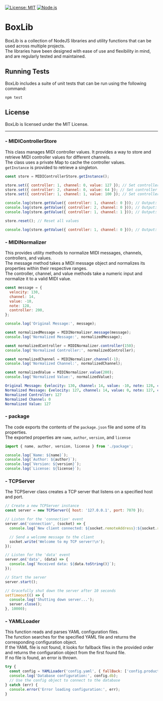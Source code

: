 [![License: MIT](https://img.shields.io/badge/License-MIT-yellow.svg)](https://opensource.org/licenses/MIT)
[![Node.js](https://img.shields.io/badge/Node.js-18.x-green.svg)](https://nodejs.org/en/download/)

# BoxLib
BoxLib is a collection of NodeJS libraries and utility functions that can be used across multiple projects.  
The libraries have been designed with ease of use and flexibility in mind, and are regularly tested and maintained.

## Running Tests
BoxLib includes a suite of unit tests that can be run using the following command:
```
npm test
```

## License
BoxLib is licensed under the MIT License.

***
### - MIDIControllerStore
This class manages MIDI controller values.
It provides a way to store and retrieve MIDI controller values for different channels.  
The class uses a private Map to cache the controller values.  
`getInstance` is provided to retrieve a singleton.  

```javascript
const store = MIDIControllerStore.getInstance();

store.set({ controller: 1, channel: 0, value: 127 }); // Set controller 1 on channel 0 to 127
store.set({ controller: 2, channel: 0, value: 64 }); // Set controller 2 on channel 0 to 64
store.set({ controller: 1, channel: 1, value: 100 }); // Set controller 1 on channel 1 to 100

console.log(store.getValue({ controller: 1, channel: 0 })); // Output: 127
console.log(store.getValue({ controller: 2, channel: 0 })); // Output: 64
console.log(store.getValue({ controller: 1, channel: 1 })); // Output: 100

store.reset(); // Reset all values

console.log(store.getValue({ controller: 1, channel: 0 })); // Output: 0 (default value)
```

### - MIDINormalizer
This provides utility methods to normalize MIDI messages, channels, controllers, and values.  
The message method takes a MIDI message object and normalizes its properties within their respective ranges.  
The controller, channel, and value methods take a numeric input and normalize it to a valid MIDI value.  

```javascript
const message = {
  velocity: 130,
  channel: 14,
  value: -10,
  note: 128,
  controller: 200,
};

console.log('Original Message:', message);

const normalizedMessage = MIDINormalizer.message(message);
console.log('Normalized Message:', normalizedMessage);

const normalizedController = MIDINormalizer.controller(150);
console.log('Normalized Controller:', normalizedController);

const normalizedChannel = MIDINormalizer.channel(-1);
console.log('Normalized Channel:', normalizedChannel);

const normalizedValue = MIDINormalizer.value(200);
console.log('Normalized Value:', normalizedValue);
```
```yaml
Original Message: {velocity: 130, channel: 14, value: -10, note: 128, controller: 200}
Normalized Message: {velocity: 127, channel: 14, value: 0, note: 127, controller: 127}
Normalized Controller: 127
Normalized Channel: 0
Normalized Value: 127
```


### - package
The code exports the contents of the `package.json` file and some of its properties.  
The exported properties are `name`, `author`, `version`, and `license`
```javascript
import { name, author, version, license } from './package';

console.log(`Name: ${name}`);
console.log(`Author: ${author}`);
console.log(`Version: ${version}`);
console.log(`License: ${license}`);
```

### - TCPServer
The TCPServer class creates a TCP server that listens on a specified host and port.  
```javascript
// Create a new TCPServer instance
const server = new TCPServer({ host: '127.0.0.1', port: 7070 });

// Listen for the 'connection' event
server.on('connection', (socket) => {
  console.log(`New client connected: ${socket.remoteAddress}:${socket.remotePort}`);

  // Send a welcome message to the client
  socket.write('Welcome to my TCP server!\n');
});

// Listen for the 'data' event
server.on('data', (data) => {
  console.log(`Received data: ${data.toString()}`);
});

// Start the server
server.start();

// Gracefully shut down the server after 10 seconds
setTimeout(() => {
  console.log('Shutting down server...');
  server.close();
}, 10000);
```

### - YAMLLoader
This function reads and parses YAML configuration files.  
The function searches for the specified YAML file and returns the corresponding configuration object.  
If the YAML file is not found, it looks for fallback files in the provided order and returns the configuration object from the first found file.  
If no file is found, an error is thrown.  

```javascript
try {
  const config = YAMLLoader('config.yaml', { fallBack: ['config.production.yaml', 'config.default.yaml'] });
  console.log('Database configuration:', config.db);
  // Use the config object to connect to the database
} catch (err) {
  console.error('Error loading configuration:', err);
}
```
